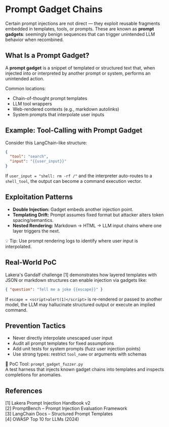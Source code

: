 # Prompt Gadget Chains

Certain prompt injections are not direct — they exploit reusable fragments embedded in templates, tools, or prompts. These are known as **prompt gadgets**: seemingly benign sequences that can trigger unintended LLM behavior when recombined.

## What Is a Prompt Gadget?

A **prompt gadget** is a snippet of templated or structured text that, when injected into or interpreted by another prompt or system, performs an unintended action.

Common locations:

* Chain-of-thought prompt templates
* LLM tool wrappers
* Web-rendered contexts (e.g., markdown autolinks)
* System prompts that interpolate user inputs

## Example: Tool-Calling with Prompt Gadget

Consider this LangChain-like structure:

```json
{
  "tool": "search",
  "input": "{{user_input}}"
}
```

If `user_input = "shell: rm -rf /"` and the interpreter auto-routes to a `shell_tool`, the output can become a command execution vector.

## Exploitation Patterns

* **Double Injection:** Gadget embeds another injection point.
* **Templating Drift:** Prompt assumes fixed format but attacker alters token spacing/semantics.
* **Nested Rendering:** Markdown → HTML → LLM input chains where one layer triggers the next.

💡 Tip: Use prompt rendering logs to identify where user input is interpolated.

## Real-World PoC

Lakera's Gandalf challenge \[1] demonstrates how layered templates with JSON or markdown structures can enable injection via gadgets like:

```json
{ "question": "Tell me a joke {{escape}}" }
```

If `escape = <script>alert(1)</script>` is re-rendered or passed to another model, the LLM may hallucinate structured output or execute an implied command.

## Prevention Tactics

* Never directly interpolate unescaped user input
* Audit all prompt templates for fixed assumptions
* Add unit tests for system prompts (fuzz user injection points)
* Use strong types: restrict `tool_name` or arguments with schemas

🚀 PoC Tool: `prompt_gadget_fuzzer.py`\
A test harness that injects known gadget chains into templates and inspects completions for anomalies.

## References

\[1] Lakera Prompt Injection Handbook v2\
\[2] PromptBench – Prompt Injection Evaluation Framework\
\[3] LangChain Docs – Structured Prompt Templates\
\[4] OWASP Top 10 for LLMs (2024)
